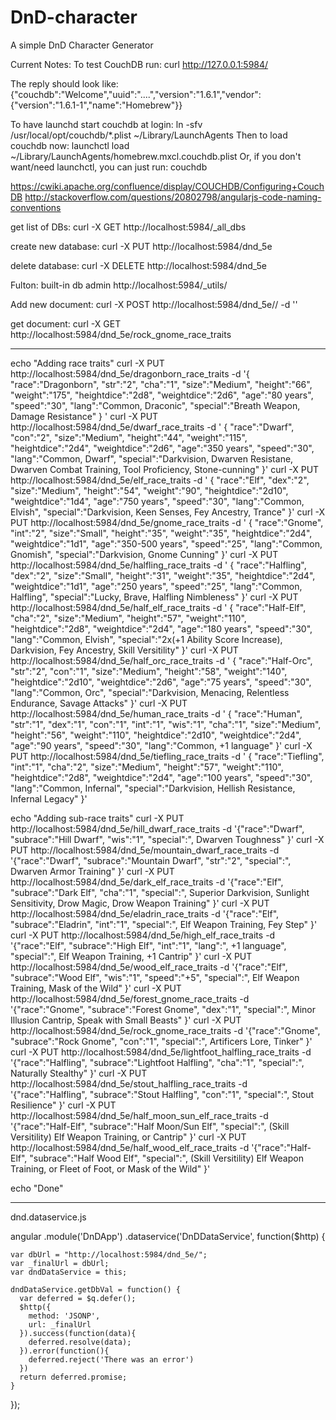 # DnD-character
A simple DnD Character Generator


Current Notes:
To test CouchDB run:
    curl http://127.0.0.1:5984/

The reply should look like:
    {"couchdb":"Welcome","uuid":"....","version":"1.6.1","vendor":{"version":"1.6.1-1","name":"Homebrew"}}

To have launchd start couchdb at login:
  ln -sfv /usr/local/opt/couchdb/*.plist ~/Library/LaunchAgents
Then to load couchdb now:
  launchctl load ~/Library/LaunchAgents/homebrew.mxcl.couchdb.plist
Or, if you don't want/need launchctl, you can just run:
  couchdb

https://cwiki.apache.org/confluence/display/COUCHDB/Configuring+CouchDB
http://stackoverflow.com/questions/20802798/angularjs-code-naming-conventions


get list of DBs:
curl -X GET http://localhost:5984/_all_dbs

create new database:
curl -X PUT http://localhost:5984/dnd_5e

delete database:
curl -X DELETE http://localhost:5984/dnd_5e

Fulton: built-in db admin
http://localhost:5984/_utils/

Add new document:
curl -X POST http://localhost:5984/dnd_5e/<id tag>/ -d '<JSON doc contents>'

get document:
curl -X GET http://localhost:5984/dnd_5e/rock_gnome_race_traits


---------------- ---------------- ---------------- ---------------- ---------------- ----------------


echo "Adding race traits"
curl -X PUT http://localhost:5984/dnd_5e/dragonborn_race_traits -d '{ "race":"Dragonborn", "str":"2", "cha":"1", "size":"Medium", "height":"66", "weight":"175", "heightdice":"2d8", "weightdice":"2d6", "age":"80 years", "speed":"30", "lang":"Common, Draconic", "special":"Breath Weapon, Damage Resistance" } '
curl -X PUT http://localhost:5984/dnd_5e/dwarf_race_traits -d ' { "race":"Dwarf", "con":"2", "size":"Medium", "height":"44", "weight":"115", "heightdice":"2d4", "weightdice":"2d6", "age":"350 years", "speed":"30", "lang":"Common, Dwarf", "special":"Darkvision, Dwarven Resistane, Dwarven Combat Training, Tool Proficiency, Stone-cunning" }'
curl -X PUT http://localhost:5984/dnd_5e/elf_race_traits -d ' { "race":"Elf", "dex":"2", "size":"Medium", "height":"54", "weight":"90", "heightdice":"2d10", "weightdice":"1d4", "age":"750 years", "speed":"30", "lang":"Common, Elvish", "special":"Darkvision, Keen Senses, Fey Ancestry, Trance" }'
curl -X PUT http://localhost:5984/dnd_5e/gnome_race_traits -d ' { "race":"Gnome", "int":"2", "size":"Small", "height":"35", "weight":"35", "heightdice":"2d4", "weightdice":"1d1", "age":"350-500 years", "speed":"25", "lang":"Common, Gnomish", "special":"Darkvision, Gnome Cunning" }'
curl -X PUT http://localhost:5984/dnd_5e/halfling_race_traits -d ' { "race":"Halfling", "dex":"2", "size":"Small", "height":"31", "weight":"35", "heightdice":"2d4", "weightdice":"1d1", "age":"250 years", "speed":"25", "lang":"Common, Halfling", "special":"Lucky, Brave, Halfling Nimbleness" }'
curl -X PUT http://localhost:5984/dnd_5e/half_elf_race_traits -d ' { "race":"Half-Elf", "cha":"2", "size":"Medium", "height":"57", "weight":"110", "heightdice":"2d8", "weightdice":"2d4", "age":"180 years", "speed":"30", "lang":"Common, Elvish", "special":"2x(+1 Ability Score Increase), Darkvision, Fey Ancestry, Skill Versitility" }'
curl -X PUT http://localhost:5984/dnd_5e/half_orc_race_traits -d ' { "race":"Half-Orc", "str":"2", "con":"1", "size":"Medium", "height":"58", "weight":"140", "heightdice":"2d10", "weightdice":"2d6", "age":"75 years", "speed":"30", "lang":"Common, Orc", "special":"Darkvision, Menacing, Relentless Endurance, Savage Attacks" }'
curl -X PUT http://localhost:5984/dnd_5e/human_race_traits -d ' { "race":"Human", "str":"1", "dex":"1", "con":"1", "int":"1", "wis":"1", "cha":"1", "size":"Medium", "height":"56", "weight":"110", "heightdice":"2d10", "weightdice":"2d4", "age":"90 years", "speed":"30", "lang":"Common, +1 language" }'
curl -X PUT http://localhost:5984/dnd_5e/tiefling_race_traits -d ' { "race":"Tiefling", "int":"1", "cha":"2", "size":"Medium", "height":"57", "weight":"110", "heightdice":"2d8", "weightdice":"2d4", "age":"100 years", "speed":"30", "lang":"Common, Infernal", "special":"Darkvision, Hellish Resistance, Infernal Legacy" }'

echo "Adding sub-race traits"
curl -X PUT http://localhost:5984/dnd_5e/hill_dwarf_race_traits -d '{"race":"Dwarf", "subrace":"Hill Dwarf", "wis":"1", "special":", Dwarven Toughness" }'
curl -X PUT http://localhost:5984/dnd_5e/mountain_dwarf_race_traits -d '{"race":"Dwarf", "subrace":"Mountain Dwarf", "str":"2", "special":", Dwarven Armor Training" }'
curl -X PUT http://localhost:5984/dnd_5e/dark_elf_race_traits -d '{"race":"Elf", "subrace":"Dark Elf", "cha":"1", "special":", Superior Darkvision, Sunlight Sensitivity, Drow Magic, Drow Weapon Training" }'
curl -X PUT http://localhost:5984/dnd_5e/eladrin_race_traits -d '{"race":"Elf", "subrace":"Eladrin", "int":"1", "special":", Elf Weapon Training, Fey Step" }'
curl -X PUT http://localhost:5984/dnd_5e/high_elf_race_traits -d '{"race":"Elf", "subrace":"High Elf", "int":"1", "lang":", +1 language", "special":", Elf Weapon Training, +1 Cantrip" }'
curl -X PUT http://localhost:5984/dnd_5e/wood_elf_race_traits -d '{"race":"Elf", "subrace":"Wood Elf", "wis":"1", "speed":"+5", "special":", Elf Weapon Training, Mask of the Wild" }'
curl -X PUT http://localhost:5984/dnd_5e/forest_gnome_race_traits -d '{"race":"Gnome", "subrace":"Forest Gnome", "dex":"1", "special":", Minor Illusion Cantrip, Speak with Small Beasts" }'
curl -X PUT http://localhost:5984/dnd_5e/rock_gnome_race_traits -d '{"race":"Gnome", "subrace":"Rock Gnome", "con":"1", "special":", Artificers Lore, Tinker" }'
curl -X PUT http://localhost:5984/dnd_5e/lightfoot_halfling_race_traits -d '{"race":"Halfling", "subrace":"Lightfoot Halfling", "cha":"1", "special":", Naturally Stealthy" }'
curl -X PUT http://localhost:5984/dnd_5e/stout_halfling_race_traits -d '{"race":"Halfling", "subrace":"Stout Halfling", "con":"1", "special":", Stout Resilience" }'
curl -X PUT http://localhost:5984/dnd_5e/half_moon_sun_elf_race_traits -d '{"race":"Half-Elf", "subrace":"Half Moon/Sun Elf", "special":", (Skill Versitility) Elf Weapon Training, or Cantrip" }'
curl -X PUT http://localhost:5984/dnd_5e/half_wood_elf_race_traits -d '{"race":"Half-Elf", "subrace":"Half Wood Elf", "special":", (Skill Versitility) Elf Weapon Training, or Fleet of Foot, or Mask of the Wild" }'

echo "Done"



---------------- ---------------- ---------------- ---------------- ---------------- ----------------

dnd.dataservice.js


angular
  .module('DnDApp')
  .dataservice('DnDDataService', function($http) {

    var dbUrl = "http://localhost:5984/dnd_5e/";
    var _finalUrl = dbUrl;
    var dndDataService = this;

    dndDataService.getDbVal = function() {
      var deferred = $q.defer();
      $http({
        method: 'JSONP',
        url: _finalUrl
      }).success(function(data){
        deferred.resolve(data);
      }).error(function(){
        deferred.reject('There was an error')
      })
      return deferred.promise;
    }
  });

